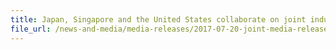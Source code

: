 ```yaml
---
title: Japan, Singapore and the United States collaborate on joint industry outreach seminar on strategic trade management
file_url: /news-and-media/media-releases/2017-07-20-joint-media-release.pdf
---
```

